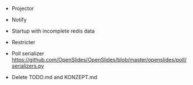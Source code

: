 * Projector
* Notify
* Startup with incomplete redis data
* Restricter
 * Poll serializer https://github.com/OpenSlides/OpenSlides/blob/master/openslides/poll/serializers.py


* Delete TODO.md and KONZEPT.md